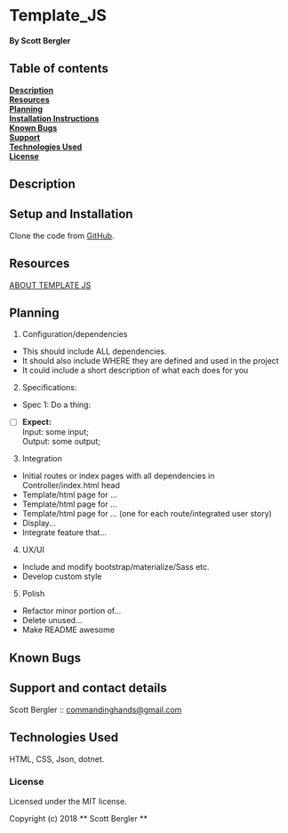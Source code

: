 # Template_JS

#### By Scott Bergler

## Table of contents

**[Description](#description)**<br>
**[Resources](#resources)**<br>
**[Planning](#planning)**<br>
**[Installation Instructions](#setup-and-installation)**<br>
**[Known Bugs](#known-bugs)**<br>
**[Support](#support-and-contact-details)**<br>
**[Technologies Used](#technologies-used)**<br>
**[License](#license)**<br>

## Description


## Setup and Installation
Clone the code from [GitHub](https://github.com/skillitzimberg/Template_JS).

## Resources
[ABOUT TEMPLATE JS](./ABOUTTEMPLATE.md)  

## Planning

1. Configuration/dependencies
  * This should include ALL dependencies.
  * It should also include WHERE they are defined and used in the project
  * It could include a short description of what each does for you

2. Specifications:
  * Spec 1: Do a thing:
- [ ] **Expect:**  
Input: some input;  
Output: some output;

3. Integration
  * Initial routes or index pages with all dependencies in Controller/index.html head
  * Template/html page for ...
  * Template/html page for ...
  * Template/html page for ... (one for each route/integrated user story)
  * Display...
  * Integrate feature that...

4. UX/UI
  * Include and modify bootstrap/materialize/Sass etc.
  * Develop custom style

5. Polish
  * Refactor minor portion of...
  * Delete unused...
  * Make README awesome

## Known Bugs

## Support and contact details
Scott Bergler :: commandinghands@gmail.com

## Technologies Used

HTML, CSS, Json, dotnet.

### License

Licensed under the MIT license.

Copyright (c) 2018 ** Scott Bergler **
